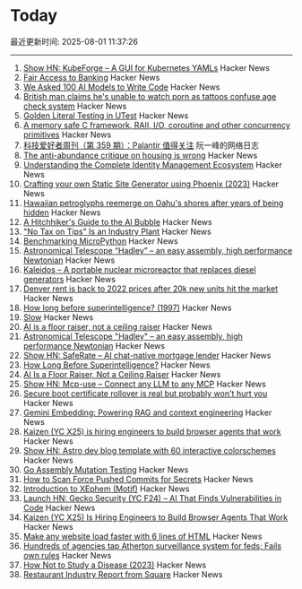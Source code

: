 # Today

最近更新时间: 2025-08-01 11:37:26

--- 
1. [Show HN: KubeForge – A GUI for Kubernetes YAMLs](https://github.com/kubenote/KubeForge) Hacker News
2. [Fair Access to Banking](https://usips.org/blog/2025/07/fair-access-to-banking/) Hacker News
3. [We Asked 100 AI Models to Write Code](https://www.veracode.com/blog/genai-code-security-report/) Hacker News
4. [British man claims he's unable to watch porn as tattoos confuse age check system](https://needtoknow.co.uk/2025/07/30/britains-most-tattooed-man-claims-he-is-unable-to-watch-prn-as-new-age-check-system-mistakes-his-ink-for-a-mask/) Hacker News
5. [Golden Literal Testing in UTest](https://www.lihaoyi.com/post/GoldenLiteralTestinginuTest090.html) Hacker News
6. [A memory safe C framework, RAII, I/O, coroutine and other concurrency primitives](https://zelang-dev.github.io/c-asio/) Hacker News
7. [科技爱好者周刊（第 359 期）：Palantir 值得关注](http://www.ruanyifeng.com/blog/2025/08/weekly-issue-359.html) 阮一峰的网络日志
8. [The anti-abundance critique on housing is wrong](https://www.derekthompson.org/p/the-anti-abundance-critique-on-housing) Hacker News
9. [Understanding the Complete Identity Management Ecosystem](https://guptadeepak.com/understanding-the-complete-identity-management-ecosystem/) Hacker News
10. [Crafting your own Static Site Generator using Phoenix (2023)](https://fly.io/phoenix-files/crafting-your-own-static-site-generator-using-phoenix/) Hacker News
11. [Hawaiian petroglyphs reemerge on Oahu's shores after years of being hidden](https://archaeologymag.com/2025/07/hawaiian-petroglyphs-reemerge-on-oahu/) Hacker News
12. [A Hitchhiker's Guide to the AI Bubble](https://fluxus.io/article/a-hitchhikers-guide-to-the-ai-bubble) Hacker News
13. ["No Tax on Tips" Is an Industry Plant](https://www.newyorker.com/magazine/2025/08/04/no-tax-on-tips-is-an-industry-plant) Hacker News
14. [Benchmarking MicroPython](https://blog.miguelgrinberg.com/post/benchmarking-micropython) Hacker News
15. [Astronomical Telescope “Hadley” – an easy assembly, high performance Newtonian](https://www.printables.com/model/224383-astronomical-telescope-hadley-an-easy-assembly-hig) Hacker News
16. [Kaleidos – A portable nuclear microreactor that replaces diesel generators](https://radiantnuclear.com/) Hacker News
17. [Denver rent is back to 2022 prices after 20k new units hit the market](https://denverite.com/2025/07/25/denver-rent-prices-drop-q2/) Hacker News
18. [How long before superintelligence? (1997)](https://nickbostrom.com/superintelligence) Hacker News
19. [Slow](https://michaelnotebook.com/slow/index.html) Hacker News
20. [AI is a floor raiser, not a ceiling raiser](https://elroy.bot/blog/2025/07/29/ai-is-a-floor-raiser-not-a-ceiling-raiser.html) Hacker News
21. [Astronomical Telescope "Hadley" – an easy assembly, high performance Newtonian](https://www.printables.com/model/224383-astronomical-telescope-hadley-an-easy-assembly-hig) Hacker News
22. [Show HN: SafeRate – AI chat-native mortgage lender](https://saferate.com/) Hacker News
23. [How Long Before Superintelligence?](https://nickbostrom.com/superintelligence) Hacker News
24. [AI Is a Floor Raiser, Not a Ceiling Raiser](https://elroy.bot/blog/2025/07/29/ai-is-a-floor-raiser-not-a-ceiling-raiser.html) Hacker News
25. [Show HN: Mcp-use – Connect any LLM to any MCP](https://github.com/mcp-use/mcp-use) Hacker News
26. [Secure boot certificate rollover is real but probably won't hurt you](https://mjg59.dreamwidth.org/72892.html) Hacker News
27. [Gemini Embedding: Powering RAG and context engineering](https://developers.googleblog.com/en/gemini-embedding-powering-rag-context-engineering/) Hacker News
28. [Kaizen (YC X25) is hiring engineers to build browser agents that work](https://www.kaizenautomation.com/jobs) Hacker News
29. [Show HN: Astro dev blog template with 60 interactive colorschemes](https://multiterm.stelclementine.com) Hacker News
30. [Go Assembly Mutation Testing](https://words.filippo.io/assembly-mutation/) Hacker News
31. [How to Scan Force Pushed Commits for Secrets](https://trufflesecurity.com/blog/how-to-scan-force-pushed-commits-for-secrets) Hacker News
32. [Introduction to XEphem (Motif)](http://spiff.rit.edu/classes/phys445/lectures/planetarium/xephem_howto.html) Hacker News
33. [Launch HN: Gecko Security (YC F24) – AI That Finds Vulnerabilities in Code](https://news.ycombinator.com/item?id=44747204) Hacker News
34. [Kaizen (YC X25) Is Hiring Engineers to Build Browser Agents That Work](https://www.kaizenautomation.com/jobs) Hacker News
35. [Make any website load faster with 6 lines of HTML](https://www.docuseal.com/blog/make-any-website-load-faster-with-6-lines-html) Hacker News
36. [Hundreds of agencies tap Atherton surveillance system for feds; Fails own rules](https://www.almanacnews.com/investigative-story/2025/07/30/hundreds-of-agencies-tap-athertons-surveillance-system-for-feds-town-fails-to-follow-own-rules/) Hacker News
37. [How Not to Study a Disease (2023)](https://neurofrontiers.blog/book-review-how-not-to-study-a-disease/) Hacker News
38. [Restaurant Industry Report from Square](https://squareup.com/us/en/press/summer-restaurant-report-2025) Hacker News
